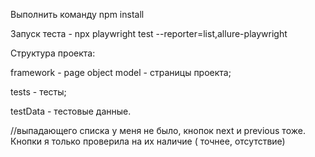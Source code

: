 

Выполнить команду npm install

Запуск теста - npx playwright test --reporter=list,allure-playwright

Структура проекта:

framework - page object model - страницы проекта;

tests - тесты;

testData - тестовые данные.

//выпадающего списка у меня не было, кнопок next и previous тоже. Кнопки я только проверила на их наличие ( точнее, отсутствие)

